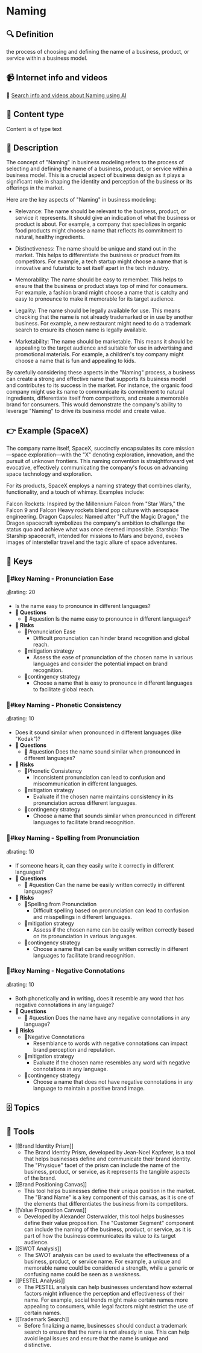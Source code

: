 
# Naming


## 🔍 Definition
the process of choosing and defining the name of a business, product, or service within a business model.


## 📹 Internet info and videos
🤖 [Search info and videos about Naming using AI](https://www.perplexity.ai/search?q=videos+about+Naming:+the+process+of+choosing+and+defining+the+name+of+a+business,+product,+or+service+within+a+business+model.
)

## 📰 Content type 
Content is of type text

## 📖 Description
The concept of "Naming" in business modeling refers to the process of selecting and defining the name of a business, product, or service within a business model. This is a crucial aspect of business design as it plays a significant role in shaping the identity and perception of the business or its offerings in the market. 

Here are the key aspects of "Naming" in business modeling:

- Relevance: The name should be relevant to the business, product, or service it represents. It should give an indication of what the business or product is about. For example, a company that specializes in organic food products might choose a name that reflects its commitment to natural, healthy ingredients.

- Distinctiveness: The name should be unique and stand out in the market. This helps to differentiate the business or product from its competitors. For example, a tech startup might choose a name that is innovative and futuristic to set itself apart in the tech industry.

- Memorability: The name should be easy to remember. This helps to ensure that the business or product stays top of mind for consumers. For example, a fashion brand might choose a name that is catchy and easy to pronounce to make it memorable for its target audience.

- Legality: The name should be legally available for use. This means checking that the name is not already trademarked or in use by another business. For example, a new restaurant might need to do a trademark search to ensure its chosen name is legally available.

- Marketability: The name should be marketable. This means it should be appealing to the target audience and suitable for use in advertising and promotional materials. For example, a children's toy company might choose a name that is fun and appealing to kids.

By carefully considering these aspects in the "Naming" process, a business can create a strong and effective name that supports its business model and contributes to its success in the market. For instance, the organic food company might use its name to communicate its commitment to natural ingredients, differentiate itself from competitors, and create a memorable brand for consumers. This would demonstrate the company's ability to leverage "Naming" to drive its business model and create value.

## 👉 Example (SpaceX)

The company name itself, SpaceX, succinctly encapsulates its core mission—space exploration—with the "X" denoting exploration, innovation, and the pursuit of unknown frontiers. This naming convention is straightforward yet evocative, effectively communicating the company's focus on advancing space technology and exploration.

For its products, SpaceX employs a naming strategy that combines clarity, functionality, and a touch of whimsy. Examples include:

Falcon Rockets: Inspired by the Millennium Falcon from "Star Wars," the Falcon 9 and Falcon Heavy rockets blend pop culture with aerospace engineering.
Dragon Capsules: Named after "Puff the Magic Dragon," the Dragon spacecraft symbolizes the company's ambition to challenge the status quo and achieve what was once deemed impossible.
Starship: The Starship spacecraft, intended for missions to Mars and beyond, evokes images of interstellar travel and the tagic allure of space adventures.

## 🔑 Keys

### 🔑#key Naming - Pronunciation Ease

💰rating: 20
- Is the name easy to pronounce in different languages?
- **💭 Questions**
  - 💭 #question Is the name easy to pronounce in different languages?
- **🚨 Risks**
  - 🚨Pronunciation Ease
    - Difficult pronunciation can hinder brand recognition and global reach.
  - 🚨mitigation strategy
    - Assess the ease of pronunciation of the chosen name in various languages and consider the potential impact on brand recognition.
  - 🚨contingency strategy
    - Choose a name that is easy to pronounce in different languages to facilitate global reach.


### 🔑#key Naming - Phonetic Consistency

💰rating: 10
- Does it sound similar when pronounced in different languages (like "Kodak")?
- **💭 Questions**
  - 💭 #question Does the name sound similar when pronounced in different languages?
- **🚨 Risks**
  - 🚨Phonetic Consistency
    - Inconsistent pronunciation can lead to confusion and miscommunication in different languages.
  - 🚨mitigation strategy
    - Evaluate if the chosen name maintains consistency in its pronunciation across different languages.
  - 🚨contingency strategy
    - Choose a name that sounds similar when pronounced in different languages to facilitate brand recognition.


### 🔑#key Naming - Spelling from Pronunciation

💰rating: 10
- If someone hears it, can they easily write it correctly in different languages?
- **💭 Questions**
  - 💭 #question Can the name be easily written correctly in different languages?
- **🚨 Risks**
  - 🚨Spelling from Pronunciation
    - Difficult spelling based on pronunciation can lead to confusion and misspellings in different languages.
  - 🚨mitigation strategy
    - Assess if the chosen name can be easily written correctly based on its pronunciation in various languages.
  - 🚨contingency strategy
    - Choose a name that can be easily written correctly in different languages to facilitate brand recognition.


### 🔑#key Naming - Negative Connotations

💰rating: 10
- Both phonetically and in writing, does it resemble any word that has negative connotations in any language?
- **💭 Questions**
  - 💭 #question Does the name have any negative connotations in any language?
- **🚨 Risks**
  - 🚨Negative Connotations
    - Resemblance to words with negative connotations can impact brand perception and reputation.
  - 🚨mitigation strategy
    - Evaluate if the chosen name resembles any word with negative connotations in any language.
  - 🚨contingency strategy
    - Choose a name that does not have negative connotations in any language to maintain a positive brand image.



## 🗄️ Topics


## 🧰 Tools
- [[Brand Identity Prism]]
  - The Brand Identity Prism, developed by Jean-Noel Kapferer, is a tool that helps businesses define and communicate their brand identity. The "Physique" facet of the prism can include the name of the business, product, or service, as it represents the tangible aspects of the brand.
- [[Brand Positioning Canvas]]
  - This tool helps businesses define their unique position in the market. The "Brand Name" is a key component of this canvas, as it is one of the elements that differentiates the business from its competitors.
- [[Value Proposition Canvas]]
  - Developed by Alexander Osterwalder, this tool helps businesses define their value proposition. The "Customer Segment" component can include the naming of the business, product, or service, as it is part of how the business communicates its value to its target audience.
- [[SWOT Analysis]]
  - The SWOT analysis can be used to evaluate the effectiveness of a business, product, or service name. For example, a unique and memorable name could be considered a strength, while a generic or confusing name could be seen as a weakness.
- [[PESTEL Analysis]]
  - The PESTEL analysis can help businesses understand how external factors might influence the perception and effectiveness of their name. For example, social trends might make certain names more appealing to consumers, while legal factors might restrict the use of certain names.
- [[Trademark Search]]
  - Before finalizing a name, businesses should conduct a trademark search to ensure that the name is not already in use. This can help avoid legal issues and ensure that the name is unique and distinctive.
